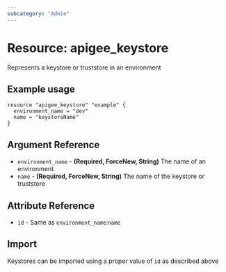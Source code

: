 ```yaml
---
subcategory: "Admin"
---
```

# Resource: apigee_keystore
Represents a keystore or truststore in an environment
## Example usage
```hcl
resource "apigee_keystore" "example" {
  environment_name = "dev"
  name = "keystoreName"
}
```
## Argument Reference
* `environment_name` - **(Required, ForceNew, String)** The name of an environment
* `name` - **(Required, ForceNew, String)** The name of the keystore or truststore
## Attribute Reference
* `id` - Same as `environment_name`:`name`
## Import
Keystores can be imported using a proper value of `id` as described above
